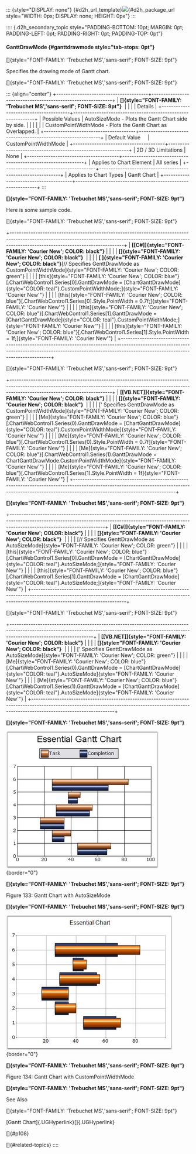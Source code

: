 ::: {style="DISPLAY: none"}
[](ms-xhelp:///?Id=d2h_url_template){#d2h_url_template}![](!package_url!){#d2h_package_url style="WIDTH: 0px; DISPLAY: none; HEIGHT: 0px"}
:::

:::: {.d2h_secondary_topic style="PADDING-BOTTOM: 10pt; MARGIN: 0pt; PADDING-LEFT: 0pt; PADDING-RIGHT: 0pt; PADDING-TOP: 0pt"}
#### GanttDrawMode {#ganttdrawmode style="tab-stops: 0pt"}

[]{style="FONT-FAMILY: 'Trebuchet MS','sans-serif'; FONT-SIZE: 9pt"} 

Specifies the drawing mode of Gantt chart.

[]{style="FONT-FAMILY: 'Trebuchet MS','sans-serif'; FONT-SIZE: 9pt"} 

::: {align="center"}
+---------------------------------------+-------------------------------------------------------------+
| **[]{style="FONT-FAMILY: 'Trebuchet MS','sans-serif'; FONT-SIZE: 9pt"}**                            |
|                                                                                                     |
| Details                                                                                             |
+---------------------------------------+-------------------------------------------------------------+
| Possible Values                       | AutoSizeMode - Plots the Gantt Chart side by side.          |
|                                       |                                                             |
|                                       | CustomPointWidthMode - Plots the Gantt Chart as Overlapped. |
+---------------------------------------+-------------------------------------------------------------+
| Default Value                         | CustomPointWidthMode                                        |
+---------------------------------------+-------------------------------------------------------------+
| 2D / 3D Limitations                   | None                                                        |
+---------------------------------------+-------------------------------------------------------------+
| Applies to Chart Element              | All series                                                  |
+---------------------------------------+-------------------------------------------------------------+
| Applies to Chart Types                | Gantt Chart                                                 |
+---------------------------------------+-------------------------------------------------------------+
:::

**[]{style="FONT-FAMILY: 'Trebuchet MS','sans-serif'; FONT-SIZE: 9pt"}** 

Here is some sample code.

[]{style="FONT-FAMILY: 'Trebuchet MS','sans-serif'; FONT-SIZE: 9pt"} 

+------------------------------------------------------------------------------------------------------------------------------------------------------------------------------------------------------------+
| **[\[C#\]]{style="FONT-FAMILY: 'Courier New'; COLOR: black"}**                                                                                                                                             |
|                                                                                                                                                                                                            |
| **[]{style="FONT-FAMILY: 'Courier New'; COLOR: black"}**                                                                                                                                                   |
|                                                                                                                                                                                                            |
| **[ ]{style="FONT-FAMILY: 'Courier New'; COLOR: black"}**[// Specifies GenttDrawMode as CustomPointWidthMode]{style="FONT-FAMILY: 'Courier New'; COLOR: green"}                                            |
|                                                                                                                                                                                                            |
| [this]{style="FONT-FAMILY: 'Courier New'; COLOR: blue"}[.ChartWebControl1.Series\[0\].GanttDrawMode = [ChartGanttDrawMode]{style="COLOR: teal"}.CustomPointWidthMode;]{style="FONT-FAMILY: 'Courier New'"} |
|                                                                                                                                                                                                            |
| [this]{style="FONT-FAMILY: 'Courier New'; COLOR: blue"}[.ChartWebControl1.Series\[0\].Style.PointWidth = 0.7f;]{style="FONT-FAMILY: 'Courier New'"}                                                        |
|                                                                                                                                                                                                            |
| [this]{style="FONT-FAMILY: 'Courier New'; COLOR: blue"}[.ChartWebControl1.Series\[1\].GanttDrawMode = [ChartGanttDrawMode]{style="COLOR: teal"}.CustomPointWidthMode;]{style="FONT-FAMILY: 'Courier New'"} |
|                                                                                                                                                                                                            |
| [this]{style="FONT-FAMILY: 'Courier New'; COLOR: blue"}[.ChartWebControl1.Series\[1\].Style.PointWidth = 1f;]{style="FONT-FAMILY: 'Courier New'"}                                                          |
+------------------------------------------------------------------------------------------------------------------------------------------------------------------------------------------------------------+

[]{style="FONT-FAMILY: 'Trebuchet MS','sans-serif'; FONT-SIZE: 9pt"} 

+-------------------------------------------------------------------------------------------------------------------------------------------------------------------------------------------------------+
| **[\[VB.NET\]]{style="FONT-FAMILY: 'Courier New'; COLOR: black"}**                                                                                                                                    |
|                                                                                                                                                                                                       |
| **[]{style="FONT-FAMILY: 'Courier New'; COLOR: black"}**                                                                                                                                              |
|                                                                                                                                                                                                       |
| [\' Specifies GenttDrawMode as CustomPointWidthMode]{style="FONT-FAMILY: 'Courier New'; COLOR: green"}                                                                                                |
|                                                                                                                                                                                                       |
| [Me]{style="FONT-FAMILY: 'Courier New'; COLOR: blue"}[.ChartWebControl1.Series(0).GanttDrawMode = [ChartGanttDrawMode]{style="COLOR: teal"}.CustomPointWidthMode]{style="FONT-FAMILY: 'Courier New'"} |
|                                                                                                                                                                                                       |
| [Me]{style="FONT-FAMILY: 'Courier New'; COLOR: blue"}[.ChartWebControl1.Series(0).Style.PointWidth = 0.7f]{style="FONT-FAMILY: 'Courier New'"}                                                        |
|                                                                                                                                                                                                       |
| [Me]{style="FONT-FAMILY: 'Courier New'; COLOR: blue"}[.ChartWebControl1.Series(1).GanttDrawMode = ChartGanttDrawMode.CustomPointWidthMode]{style="FONT-FAMILY: 'Courier New'"}                        |
|                                                                                                                                                                                                       |
| [Me]{style="FONT-FAMILY: 'Courier New'; COLOR: blue"}[.ChartWebControl1.Series(1).Style.PointWidth = 1f]{style="FONT-FAMILY: 'Courier New'"}                                                          |
+-------------------------------------------------------------------------------------------------------------------------------------------------------------------------------------------------------+

**[]{style="FONT-FAMILY: 'Trebuchet MS','sans-serif'; FONT-SIZE: 9pt"}** 

+----------------------------------------------------------------------------------------------------------------------------------------------------------------------------------------------------+
| **[\[C#\]]{style="FONT-FAMILY: 'Courier New'; COLOR: black"}**                                                                                                                                     |
|                                                                                                                                                                                                    |
| **[]{style="FONT-FAMILY: 'Courier New'; COLOR: black"}**                                                                                                                                           |
|                                                                                                                                                                                                    |
| [// Specifies GenttDrawMode as AutoSizeMode]{style="FONT-FAMILY: 'Courier New'; COLOR: green"}                                                                                                     |
|                                                                                                                                                                                                    |
| [this]{style="FONT-FAMILY: 'Courier New'; COLOR: blue"}[.ChartWebControl1.Series\[0\].GanttDrawMode = [ChartGanttDrawMode]{style="COLOR: teal"}.AutoSizeMode;]{style="FONT-FAMILY: 'Courier New'"} |
|                                                                                                                                                                                                    |
| [this]{style="FONT-FAMILY: 'Courier New'; COLOR: blue"}[.ChartWebControl1.Series\[1\].GanttDrawMode = [ChartGanttDrawMode]{style="COLOR: teal"}.AutoSizeMode;]{style="FONT-FAMILY: 'Courier New'"} |
+----------------------------------------------------------------------------------------------------------------------------------------------------------------------------------------------------+

[]{style="FONT-FAMILY: 'Trebuchet MS','sans-serif'; FONT-SIZE: 9pt"} 

+-----------------------------------------------------------------------------------------------------------------------------------------------------------------------------------------------+
| **[\[VB.NET\]]{style="FONT-FAMILY: 'Courier New'; COLOR: black"}**                                                                                                                            |
|                                                                                                                                                                                               |
| **[]{style="FONT-FAMILY: 'Courier New'; COLOR: black"}**                                                                                                                                      |
|                                                                                                                                                                                               |
| [\' Specifies GenttDrawMode as AutoSizeMode]{style="FONT-FAMILY: 'Courier New'; COLOR: green"}                                                                                                |
|                                                                                                                                                                                               |
| [Me]{style="FONT-FAMILY: 'Courier New'; COLOR: blue"}[.ChartWebControl1.Series(0).GanttDrawMode = [ChartGanttDrawMode]{style="COLOR: teal"}.AutoSizeMode]{style="FONT-FAMILY: 'Courier New'"} |
|                                                                                                                                                                                               |
| [Me]{style="FONT-FAMILY: 'Courier New'; COLOR: blue"}[.ChartWebControl1.Series(1).GanttDrawMode = [ChartGanttDrawMode]{style="COLOR: teal"}.AutoSizeMode]{style="FONT-FAMILY: 'Courier New'"} |
+-----------------------------------------------------------------------------------------------------------------------------------------------------------------------------------------------+

**[]{style="FONT-FAMILY: 'Trebuchet MS','sans-serif'; FONT-SIZE: 9pt"}** 

![](ImagesExt/image64_139.jpg){border="0"}

**[]{style="FONT-FAMILY: 'Trebuchet MS','sans-serif'; FONT-SIZE: 9pt"}** 

Figure 133: Gantt Chart with AutoSizeMode

**[]{style="FONT-FAMILY: 'Trebuchet MS','sans-serif'; FONT-SIZE: 9pt"}** 

![](ImagesExt/image64_140.jpg){border="0"}

**[]{style="FONT-FAMILY: 'Trebuchet MS','sans-serif'; FONT-SIZE: 9pt"}** 

Figure 134: Gantt Chart with CustomPointWidthMode

**[]{style="FONT-FAMILY: 'Trebuchet MS','sans-serif'; FONT-SIZE: 9pt"}** 

See Also

[]{style="FONT-FAMILY: 'Trebuchet MS','sans-serif'; FONT-SIZE: 9pt"} 

[Gantt Chart]{.UGHyperlink}[]{.UGHyperlink}

[]{#p108} 

[]{#related-topics}
::::
